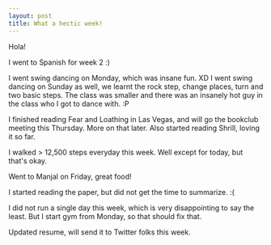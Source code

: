 ```yaml
---
layout: post
title: What a hectic week!
---
```

Hola!

I went to Spanish for week 2 :)

I went swing dancing on Monday, which was insane fun. XD
I went swing dancing on Sunday as well, we learnt the rock step, change places, turn and two basic steps. The class was smaller and there was an insanely hot guy in the class who I got to dance with. :P

I finished reading Fear and Loathing in Las Vegas, and will go the bookclub meeting this Thursday. More on that later.
Also started reading Shrill, loving it so far.

I walked > 12,500 steps everyday this week. Well except for today, but that's okay.

Went to Manjal on Friday, great food!

I started reading the paper, but did not get the time to summarize. :(

I did not run a single day this week, which is very disappointing to say the least. But I start gym from Monday, so that should fix that.

Updated resume, will send it to Twitter folks this week.
